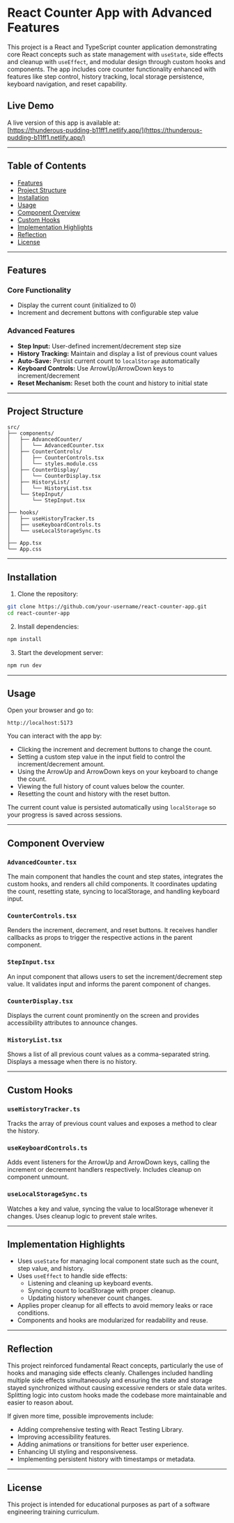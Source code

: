 # React Counter App with Advanced Features

This project is a React and TypeScript counter application demonstrating core React concepts such as state management with `useState`, side effects and cleanup with `useEffect`, and modular design through custom hooks and components. The app includes core counter functionality enhanced with features like step control, history tracking, local storage persistence, keyboard navigation, and reset capability.

## Live Demo

A live version of this app is available at:  
[https://thunderous-pudding-b11ff1.netlify.app/](https://thunderous-pudding-b11ff1.netlify.app/)

---

## Table of Contents

- [Features](#features)
- [Project Structure](#project-structure)
- [Installation](#installation)
- [Usage](#usage)
- [Component Overview](#component-overview)
- [Custom Hooks](#custom-hooks)
- [Implementation Highlights](#implementation-highlights)
- [Reflection](#reflection)
- [License](#license)

---

## Features

### Core Functionality
- Display the current count (initialized to 0)
- Increment and decrement buttons with configurable step value

### Advanced Features
- **Step Input:** User-defined increment/decrement step size
- **History Tracking:** Maintain and display a list of previous count values
- **Auto-Save:** Persist current count to `localStorage` automatically
- **Keyboard Controls:** Use ArrowUp/ArrowDown keys to increment/decrement
- **Reset Mechanism:** Reset both the count and history to initial state

---

## Project Structure

```
src/
├── components/
│   ├── AdvancedCounter/
│   │   └── AdvancedCounter.tsx
│   ├── CounterControls/
│   │   ├── CounterControls.tsx
│   │   └── styles.module.css
│   ├── CounterDisplay/
│   │   └── CounterDisplay.tsx
│   ├── HistoryList/
│   │   └── HistoryList.tsx
│   └── StepInput/
│       └── StepInput.tsx
│
├── hooks/
│   ├── useHistoryTracker.ts
│   ├── useKeyboardControls.ts
│   └── useLocalStorageSync.ts
│
├── App.tsx
└── App.css
```

---

## Installation

1. Clone the repository:

```bash
git clone https://github.com/your-username/react-counter-app.git
cd react-counter-app
```

2. Install dependencies:

```bash
npm install
```

3. Start the development server:

```bash
npm run dev
```

---

## Usage

Open your browser and go to:

```
http://localhost:5173
```

You can interact with the app by:

- Clicking the increment and decrement buttons to change the count.
- Setting a custom step value in the input field to control the increment/decrement amount.
- Using the ArrowUp and ArrowDown keys on your keyboard to change the count.
- Viewing the full history of count values below the counter.
- Resetting the count and history with the reset button.

The current count value is persisted automatically using `localStorage` so your progress is saved across sessions.

---

## Component Overview

### `AdvancedCounter.tsx`

The main component that handles the count and step states, integrates the custom hooks, and renders all child components. It coordinates updating the count, resetting state, syncing to localStorage, and handling keyboard input.

### `CounterControls.tsx`

Renders the increment, decrement, and reset buttons. It receives handler callbacks as props to trigger the respective actions in the parent component.

### `StepInput.tsx`

An input component that allows users to set the increment/decrement step value. It validates input and informs the parent component of changes.

### `CounterDisplay.tsx`

Displays the current count prominently on the screen and provides accessibility attributes to announce changes.

### `HistoryList.tsx`

Shows a list of all previous count values as a comma-separated string. Displays a message when there is no history.

---

## Custom Hooks

### `useHistoryTracker.ts`

Tracks the array of previous count values and exposes a method to clear the history.

### `useKeyboardControls.ts`

Adds event listeners for the ArrowUp and ArrowDown keys, calling the increment or decrement handlers respectively. Includes cleanup on component unmount.

### `useLocalStorageSync.ts`

Watches a key and value, syncing the value to localStorage whenever it changes. Uses cleanup logic to prevent stale writes.

---

## Implementation Highlights

- Uses `useState` for managing local component state such as the count, step value, and history.
- Uses `useEffect` to handle side effects:
  - Listening and cleaning up keyboard events.
  - Syncing count to localStorage with proper cleanup.
  - Updating history whenever count changes.
- Applies proper cleanup for all effects to avoid memory leaks or race conditions.
- Components and hooks are modularized for readability and reuse.

---

## Reflection

This project reinforced fundamental React concepts, particularly the use of hooks and managing side effects cleanly. Challenges included handling multiple side effects simultaneously and ensuring the state and storage stayed synchronized without causing excessive renders or stale data writes. Splitting logic into custom hooks made the codebase more maintainable and easier to reason about.

If given more time, possible improvements include:
- Adding comprehensive testing with React Testing Library.
- Improving accessibility features.
- Adding animations or transitions for better user experience.
- Enhancing UI styling and responsiveness.
- Implementing persistent history with timestamps or metadata.

---

## License

This project is intended for educational purposes as part of a software engineering training curriculum.
